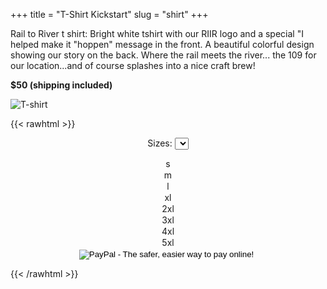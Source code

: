 +++
title = "T-Shirt Kickstart"
slug = "shirt"
+++

Rail to River t shirt: Bright white tshirt with our RIIR logo and a special "I helped make it "hoppen" message in the front. A beautiful colorful design showing our story on the back. Where the rail meets the river... the 109 for our location...and of course splashes into a nice craft brew! 

**$50 (shipping included)**

![T-shirt](/images/t-shirt.jpg)

{{< rawhtml >}}
<div style="text-align: center">
<form action="https://www.paypal.com/cgi-bin/webscr" method="post" target="_top">
<input type="hidden" name="cmd" value="_s-xclick">
<input type="hidden" name="hosted_button_id" value="G8FNKHBA9HU8W">

<input type="hidden" name="on0" value="sizes">Sizes: 
<select name="os0">
<option value="s">s</option>
<option value="m">m</option>
<option value="l">l</option>
<option value="xl">xl</option>
<option value="2xl">2xl</option>
<option value="3xl">3xl</option>
<option value="4xl">4xl</option>
<option value="5xl">5xl</option>
</select>
<input type="hidden" name="currency_code" value="USD">
<input type="image" src="https://www.paypalobjects.com/en_US/i/btn/btn_buynowCC_LG.gif" border="0" name="submit" alt="PayPal - The safer, easier way to pay online!">
<img alt="" border="0" src="https://www.paypalobjects.com/en_US/i/scr/pixel.gif" width="1" height="1">
</form>
</div>
{{< /rawhtml >}}